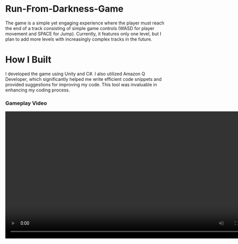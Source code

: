 # Run-From-Darkness-Game
The game is a simple yet engaging experience where the player must reach the end of a track consisting of simple game controls (WASD for player movement and SPACE for Jump). Currently, it features only one level, but I plan to add more levels with increasingly complex tracks in the future.

# How I Built
I developed the game using Unity and C#. I also utilized Amazon Q Developer, which significantly helped me write efficient code snippets and provided suggestions for improving my code. This tool was invaluable in enhancing my coding process.

### Gameplay Video

<video width="800" controls>
  <source src="videos/DemoVideo.mp4" type="video/mp4">
  Your browser does not support the video tag.
</video>

